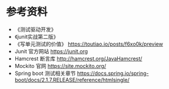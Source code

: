 # 参考资料



- 《测试驱动开发》
- 《junit实战第二版》
- 《写单元测试的价值》 https://toutiao.io/posts/f6xo0k/preview
- Junit 官方网站 https://junit.org
- Hamcrest 断言库 http://hamcrest.org/JavaHamcrest/
- Mockito 官网 https://site.mockito.org/
- Spring boot 测试相关章节 https://docs.spring.io/spring-boot/docs/2.1.7.RELEASE/reference/htmlsingle/

